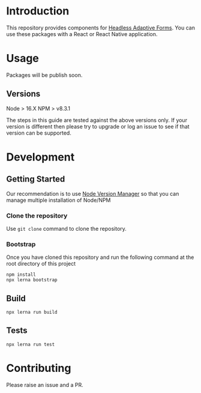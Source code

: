 # Introduction

This repository provides components for [Headless Adaptive Forms](https://experienceleague.adobe.com/docs/experience-manager-headless-adaptive-forms/using/overview.html?lang=en). You can use these packages with a React or React Native application.

# Usage

Packages will be publish soon.

## Versions

Node > 16.X
NPM > v8.3.1

The steps in this guide are tested against the above versions only. 
If your version is different then please try to upgrade or log an issue to see if that version can be supported.

# Development

## Getting Started

Our recommendation is to use [Node Version Manager](https://github.com/nvm-sh/nvm) so that you can manage multiple
installation of Node/NPM

### Clone the repository

Use `git clone` command to clone the repository.

### Bootstrap

Once you have cloned this repository and run the following command at the root directory of this project 

```
npm install
npx lerna bootstrap
```

## Build

```
npx lerna run build
```

## Tests

```
npx lerna run test
```

# Contributing

Please raise an issue and a PR.
